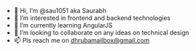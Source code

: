 - 👋 Hi, I’m @sau1051 aka Saurabh
- 👀 I’m interested in frontend and backend technologies
- 🌱 I’m currently learning AngularJS
- 💞️ I’m looking to collaborate on any ideas on technical design
- 📫 Pls reach me on dhrubamailbox@gmail.com

<!---
sau1051/sau1051 is a ✨ special ✨ repository because its `README.md` (this file) appears on your GitHub profile.
You can click the Preview link to take a look at your changes.
--->

